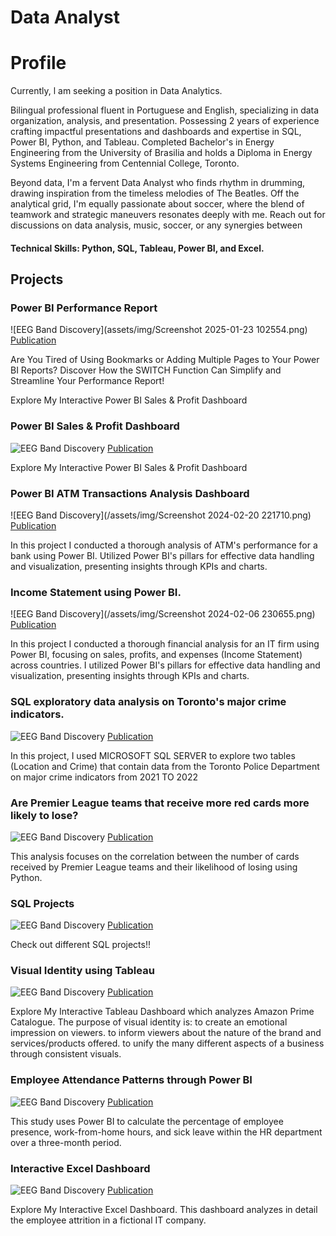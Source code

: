 
# Data Analyst

# Profile

Currently, l am seeking a position in Data Analytics.

Bilingual professional fluent in Portuguese and English, specializing in data organization, analysis, and presentation. Possessing 2 years of experience crafting impactful presentations and dashboards and expertise in SQL, Power BI, Python, and Tableau. Completed Bachelor's in Energy Engineering from the University of Brasilia and holds a Diploma in Energy Systems Engineering from Centennial College, Toronto. 

Beyond data, I'm a fervent Data Analyst who finds rhythm in drumming, drawing inspiration from the timeless melodies of The Beatles. Off the analytical grid, I'm equally passionate about soccer, where the blend of teamwork and strategic maneuvers resonates deeply with me. Reach out for discussions on data analysis, music, soccer, or any synergies between

#### Technical Skills: Python, SQL, Tableau, Power BI, and Excel.

## Projects

### Power BI Performance Report
![EEG Band Discovery](assets/img/Screenshot 2025-01-23 102554.png)
[Publication](https://www.linkedin.com/posts/n%C3%ADkolas-costa_power-bi-sales-performance-report-activity-7283565274287468544-brQT/?utm_source=share&utm_medium=member_desktop)

Are You Tired of Using Bookmarks or Adding Multiple Pages to Your Power BI Reports? Discover How the SWITCH Function Can Simplify and Streamline Your Performance Report!

Explore My Interactive Power BI Sales & Profit Dashboard
### Power BI Sales & Profit Dashboard
![EEG Band Discovery](assets/img/sales.png)
[Publication](https://www.linkedin.com/feed/update/urn:li:activity:7183071701063114752/)

Explore My Interactive Power BI Sales & Profit Dashboard

### Power BI ATM Transactions Analysis Dashboard
![EEG Band Discovery](/assets/img/Screenshot 2024-02-20 221710.png)
[Publication](https://www.linkedin.com/feed/update/urn:li:activity:7165773278664413185/)

In this project I conducted a thorough analysis of ATM's performance for a bank using Power BI. Utilized Power BI's pillars for effective data handling and visualization, presenting insights through KPIs and charts.

### Income Statement using Power BI.
![EEG Band Discovery](/assets/img/Screenshot 2024-02-06 230655.png)
[Publication](https://www.linkedin.com/feed/update/urn:li:activity:7166834965677084672/)

In this project I conducted a thorough financial analysis for an IT firm using Power BI, focusing on sales, profits, and expenses (Income Statement) across countries. I utilized Power BI's pillars for effective data handling and visualization, presenting insights through KPIs and charts. 

### SQL exploratory data analysis on Toronto's major crime indicators.
![EEG Band Discovery](/assets/img/sxsx.jpg)
[Publication](https://www.linkedin.com/pulse/sql-exploratory-data-analysis-toronto-police-department-n%25C3%25ADkolas-costa-ykkfc/?trackingId=80DpYxu7S7KZnVWuf%2FKMjQ%3D%3D)

In this project, I used MICROSOFT SQL SERVER to explore two tables (Location and Crime) that contain data from the Toronto Police Department on major crime indicators from 2021 TO 2022

### Are Premier League teams that receive more red cards more likely to lose?
![EEG Band Discovery](/assets/img/one-of-deans-100-red-cards.-1554246789_656x450.jpg)
[Publication](https://www.linkedin.com/pulse/do-premier-league-teams-receive-more-red-cards-likely-n%25C3%25ADkolas-costa-hvqac/?trackingId=y7lmPr8%2FTl6Oe%2BurOxurnA%3D%3D)

This analysis focuses on the correlation between the number of cards received by Premier League teams and their likelihood of losing using Python.

### SQL Projects
![EEG Band Discovery](assets/img/IMG_3349.jpg)
[Publication](https://github.com/nikolashnc/SQL_PROJECTS)

Check out different SQL projects!!

### Visual Identity using Tableau
![EEG Band Discovery](assets/img/413+SVFO39L.png)
[Publication](https://public.tableau.com/app/profile/nikolas.costa/vizzes)

Explore My Interactive Tableau Dashboard which analyzes Amazon Prime Catalogue. The purpose of visual identity is: to create an emotional impression on viewers. to inform viewers about the nature of the brand and services/products offered. to unify the many different aspects of a business through consistent visuals.

### Employee Attendance Patterns through Power BI
![EEG Band Discovery](assets/img/HR-career-1024x512.png)
[Publication](https://www.linkedin.com/pulse/driving-hr-efficiency-unveiling-employee-attendance-patterns-costa-3xcmc/?trackingId=z0ueG3nMREWCkUOJrSmBiQ%3D%3D)

This study uses Power BI to calculate the percentage of employee presence, work-from-home hours, and sick leave within the HR department over a three-month period.

### Interactive Excel Dashboard
![EEG Band Discovery](assets/img/Microsoft_Office_Excel_(2013–2019).svg.png)
[Publication](https://www.linkedin.com/feed/update/urn:li:activity:7140809975911583745/?originTrackingId=W2NJTbw2T4C%2BIDzw40qabw%3D%3D)

Explore My Interactive Excel Dashboard. This dashboard analyzes in detail the employee attrition in a fictional IT company. 


